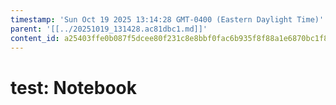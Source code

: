 ```yaml
---
timestamp: 'Sun Oct 19 2025 13:14:28 GMT-0400 (Eastern Daylight Time)'
parent: '[[../20251019_131428.ac81dbc1.md]]'
content_id: a25403ffe0b087f5dcee80f231c8e8bbf0fac6b935f8f88a1e6870bc1f8349a5
---
```


# test: Notebook
